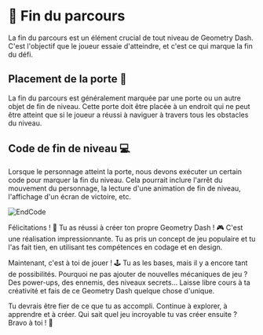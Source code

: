 # 🏁 Fin du parcours

La fin du parcours est un élément crucial de tout niveau de Geometry Dash. C'est l'objectif que le joueur essaie d'atteindre, et c'est ce qui marque la fin du défi.

## Placement de la porte 🚪

La fin du parcours est généralement marquée par une porte ou un autre objet de fin de niveau. Cette porte doit être placée à un endroit qui ne peut être atteint que si le joueur a réussi à naviguer à travers tous les obstacles du niveau.

## Code de fin de niveau 💻

Lorsque le personnage atteint la porte, nous devons exécuter un certain code pour marquer la fin du niveau. Cela pourrait inclure l'arrêt du mouvement du personnage, la lecture d'une animation de fin de niveau, l'affichage d'un écran de victoire, etc.

![EndCode](EndCode.png)


Félicitations ! 🎉 Tu as réussi à créer ton propre Geometry Dash ! 🎮 C'est une réalisation impressionnante. Tu as pris un concept de jeu populaire et tu l'as fait tien, en utilisant tes compétences en codage et en design. 

Maintenant, c'est à toi de jouer ! 🕹️ Tu as les bases, mais il y a encore tant de possibilités. Pourquoi ne pas ajouter de nouvelles mécaniques de jeu ? Des power-ups, des ennemis, des niveaux secrets... Laisse libre cours à ta créativité et fais de ce Geometry Dash quelque chose d'unique.

Tu devrais être fier de ce que tu as accompli. Continue à explorer, à apprendre et à créer. Qui sait quel jeu incroyable tu vas créer ensuite ? Bravo à toi ! 👏

